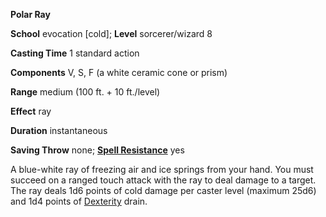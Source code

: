  **Polar Ray**

**School** evocation [cold]; **Level** sorcerer/wizard 8

**Casting Time** 1 standard action

**Components** V, S, F (a white ceramic cone or prism)

**Range** medium (100 ft. + 10 ft./level)

**Effect** ray

**Duration** instantaneous

**Saving Throw** none; **[Spell Resistance](../glossary#_spell-resistance)** yes

A blue-white ray of freezing air and ice springs from your hand. You must succeed on a ranged touch attack with the ray to deal damage to a target. The ray deals 1d6 points of cold damage per caster level (maximum 25d6) and 1d4 points of [Dexterity](../gettingStarted#_dexterity) drain.

